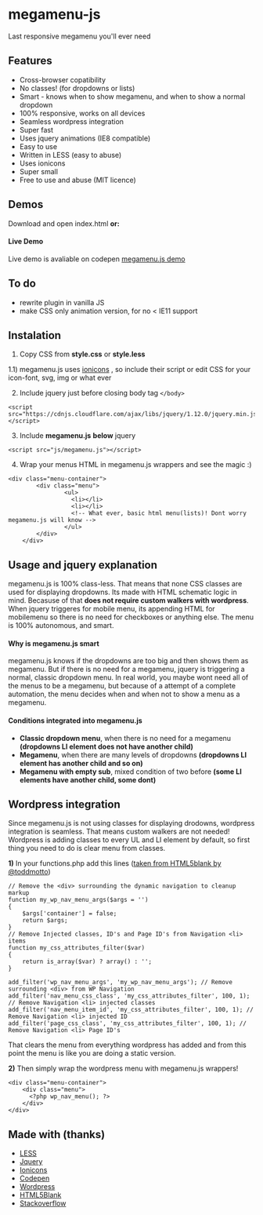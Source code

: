 # megamenu-js
Last responsive megamenu you'll ever need


## Features
- Cross-browser copatibility
- No classes! (for dropdowns or lists)
- Smart - knows when to show megamenu, and when to show a normal dropdown
- 100% responsive, works on all devices
- Seamless wordpress integration
- Super fast 
- Uses jquery animations (IE8 compatible)
- Easy to use
- Written in LESS (easy to abuse)
- Uses ionicons
- Super small
- Free to use and abuse (MIT licence)


## Demos
Download and open index.html **or:**
#### Live Demo
Live demo is avaliable on codepen 
[megamenu.js demo](https://codepen.io/sunmughan/pen/KvGpbx)


## To do
- rewrite plugin in vanilla JS 
- make CSS only animation version, for no < IE11 support


## Instalation
1) Copy CSS from **style.css** or **style.less**

1.1) megamenu.js uses [ionicons](http://ionicons.com/) , so include their script or edit CSS for your icon-font, svg, img or what ever

2) Include jquery just before closing body tag `</body>`
```
<script src="https://cdnjs.cloudflare.com/ajax/libs/jquery/1.12.0/jquery.min.js"></script>
```

3) Include **megamenu.js** **below** jquery
```
<script src="js/megamenu.js"></script>
```

4) Wrap your menus HTML in megamenu.js wrappers and see the magic :)

```
<div class="menu-container">
        <div class="menu">
                <ul>
                  <li></li>
                  <li></li>
                  <!-- What ever, basic html menu(lists)! Dont worry megamenu.js will know -->
                </ul>
        </div>
    </div>
```


## Usage and jquery explanation
megamenu.js is 100% class-less. That means that none CSS classes are used for displaying dropdowns. Its made with HTML 
schematic logic in mind. Becasuse of that **does not require custom walkers with wordpress**.
When jquery triggeres for mobile menu, its appending HTML for mobilemenu so there is no need for checkboxes or anything else.
The menu is 100% autonomous, and smart.
#### Why is megamenu.js smart
megamenu.js knows if the dropdowns are too big and then shows them as megamenu. But if there is no need for a megamenu, 
jquery is triggering a normal, classic dropdown menu. In real world, you maybe wont need all of the menus to be a megamenu, but 
because of a attempt of a complete automation, the menu decides when and when not to show a menu as a megamenu. 
#### Conditions integrated into megamenu.js
- **Classic dropdown menu**, when there is no need for a megamenu **(dropdowns LI element does not have another child)**
- **Megamenu**, when there are many levels of dropdowns **(dropdowns LI element has another child and so on)**
- **Megamenu with empty sub**, mixed condition of two before **(some LI elements have another child, some dont)**


## Wordpress integration
Since megamenu.js is not using classes for displaying drodowns, wordpress integration is seamless. That means custom walkers are not needed!
Wordpress is adding classes to every UL and LI element by default, so first thing you need to do is clear menu from classes.

**1)** In your functions.php add this lines ([taken from HTML5blank by @toddmotto](https://github.com/toddmotto/html5blank))

```
// Remove the <div> surrounding the dynamic navigation to cleanup markup
function my_wp_nav_menu_args($args = '')
{
    $args['container'] = false;
    return $args;
}
// Remove Injected classes, ID's and Page ID's from Navigation <li> items
function my_css_attributes_filter($var)
{
    return is_array($var) ? array() : '';
}

add_filter('wp_nav_menu_args', 'my_wp_nav_menu_args'); // Remove surrounding <div> from WP Navigation
add_filter('nav_menu_css_class', 'my_css_attributes_filter', 100, 1); // Remove Navigation <li> injected classes
add_filter('nav_menu_item_id', 'my_css_attributes_filter', 100, 1); // Remove Navigation <li> injected ID
add_filter('page_css_class', 'my_css_attributes_filter', 100, 1); // Remove Navigation <li> Page ID's

```

That clears the menu from everything wordpress has added and from this point the menu is like you are doing a static version.

**2)** Then simply wrap the wordpress menu with megamenu.js wrappers!

```
<div class="menu-container">
    <div class="menu">
      <?php wp_nav_menu(); ?>
    </div>
</div>
```

## Made with (thanks)
- [LESS](http://lesscss.org/)
- [Jquery](http://jquery.com/)
- [Ionicons](http://ionicons.com/)
- [Codepen](http://codepen.io)
- [Wordpress](https://codex.wordpress.org/)
- [HTML5Blank](https://github.com/toddmotto/html5blank)
- [Stackoverflow](stackoverflow.com)
